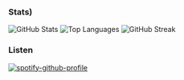 ### Stats)

![GitHub Stats](https://github-readme-stats.vercel.app/api?username=Tade03&show_icons=true&theme=radical)
![Top Languages](https://github-readme-stats.vercel.app/api/top-langs/?username=Tade03&layout=compact&theme=radical)
![GitHub Streak](http://github-readme-streak-stats.herokuapp.com?user=Tade03&theme=radical)


### Listen 

<div aling="center">

[![spotify-github-profile](https://spotify-github-profile.kittinanx.com/api/view?uid=21hnhslazxctpzlrlx6cudz5y&cover_image=true&theme=compact&show_offline=false&background_color=121212&interchange=false)](https://github.com/kittinan/spotify-github-profile)

</div>